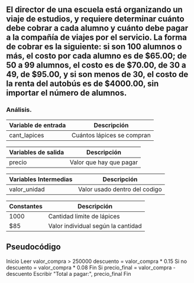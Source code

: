 ## El director de una escuela está organizando un viaje de estudios, y requiere determinar cuánto debe cobrar a cada alumno y cuánto debe pagar a la compañía de viajes por el servicio. La forma de cobrar es la siguiente: si son 100 alumnos o más, el costo por cada alumno es de $65.00; de 50 a 99 alumnos, el costo es de $70.00, de 30 a 49, de $95.00, y si son menos de 30, el costo de la renta del autobús es de $4000.00, sin importar el número de alumnos.

### Análisis.

| Variable de entrada | Descripción |
|---------------------|-------------|
|cant_lapices | Cuántos lápices se compran |

| Variables de salida | Descripción |
|---------------------|-------------|
|precio | Valor que hay que pagar |

| Variables Intermedias | Descripción |
|-----------------------|-------------|
|valor_unidad | Valor usado dentro del codigo |

| Constantes | Descripción |
|---------------------|-------------|
|1000 | Cantidad limite de lápices |
|$85 | Valor individual según la cantidad |


## Pseudocódigo

Inicio
Leer valor_compra > 250000
     descuento = valor_compra * 0.15
Si no
     descuento = valor_compra * 0.08
Fin Si
precio_final = valor_compra - descuento
Escribir "Total a pagar:", precio_final
Fin
